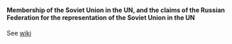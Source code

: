 #### Membership of the Soviet Union in the UN, and the claims of the Russian Federation for the representation of the Soviet Union in the UN

See [wiki](https://github.com/ageyev/un-su/wiki)
